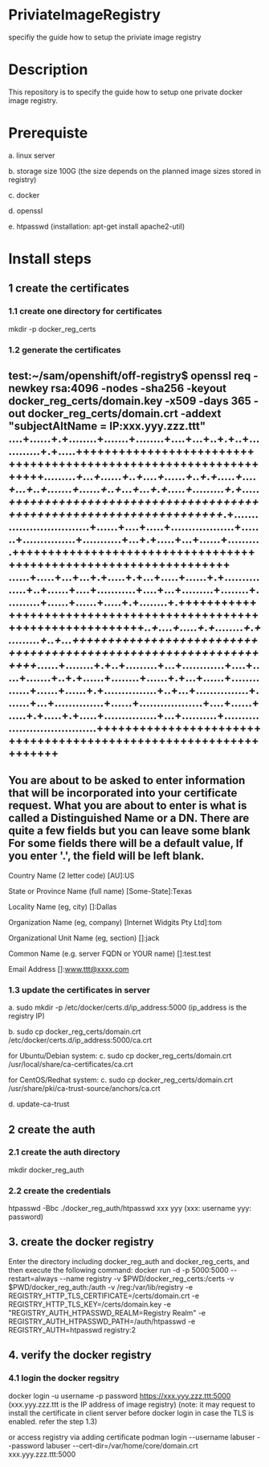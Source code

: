 # PriviateImageRegistry
specifiy the guide how to setup the priviate image registry

# **Description**
This repository is to specify the guide how to setup one private docker image registry.

# **Prerequiste**
a. linux server

b. storage size 100G (the size depends on the planned image sizes stored in registry)

c. docker

d. openssl

e. htpasswd  (installation: apt-get install apache2-util)

# **Install steps**
## **1 create the certificates**
### **1.1 create one directory for certificates**
mkdir -p docker_reg_certs
### **1.2 generate the certificates**
test:~/sam/openshift/off-registry$ openssl req  -newkey rsa:4096 -nodes -sha256 -keyout docker_reg_certs/domain.key -x509 -days 365 -out docker_reg_certs/domain.crt -addext "subjectAltName = IP:xxx.yyy.zzz.ttt"
....+......+.+........+.......+........+....+...+..+.+..+............+.+.....+++++++++++++++++++++++++++++++++++++++++++++++++++++++++++++++++*.........+...+......+..+....+......+..+.+.....+....+...+..+.......+......+..+...+...+.+.....+.........+.+.....+++++++++++++++++++++++++++++++++++++++++++++++++++++++++++++++++*.+..............................+......+....+.....+..................+.......+...............+...........+...+.+.....+...+......+..........+++++++++++++++++++++++++++++++++++++++++++++++++++++++++++++++++
......+.....+...+...+.+.....+.+...+.....+......+.+...............+..+......+....+...........+....+...+.........+........+..........+......+......+.....+.+........+.+++++++++++++++++++++++++++++++++++++++++++++++++++++++++++++++++*..+....+.....+.+........+.+.........+..+...+++++++++++++++++++++++++++++++++++++++++++++++++++++++++++++++++*......+........+.+..+.........+...+............+....+.....+.......+..+.+......+........+......+.+...+......+..............+......+......+.+...............+..+...+...............+.......+...+..............+......+..................+....+......+.....+.+.....+.+.....+...............+...+..........+...................................+++++++++++++++++++++++++++++++++++++++++++++++++++++++++++++++++
-----
You are about to be asked to enter information that will be incorporated
into your certificate request.
What you are about to enter is what is called a Distinguished Name or a DN.
There are quite a few fields but you can leave some blank
For some fields there will be a default value,
If you enter '.', the field will be left blank.
-----
Country Name (2 letter code) [AU]:US

State or Province Name (full name) [Some-State]:Texas

Locality Name (eg, city) []:Dallas

Organization Name (eg, company) [Internet Widgits Pty Ltd]:tom

Organizational Unit Name (eg, section) []:jack

Common Name (e.g. server FQDN or YOUR name) []:test.test

Email Address []:www.ttt@xxxx.com

### **1.3 update the certificates in server**
a. sudo mkdir -p /etc/docker/certs.d/ip_address:5000   (ip_address is the registry IP)

b. sudo cp docker_reg_certs/domain.crt /etc/docker/certs.d/ip_address:5000/ca.crt

for Ubuntu/Debian system:
c. sudo cp docker_reg_certs/domain.crt /usr/local/share/ca-certificates/ca.crt

for CentOS/Redhat system:
c. sudo cp docker_reg_certs/domain.crt /usr/share/pki/ca-trust-source/anchors/ca.crt

d. update-ca-trust

## **2 create the auth**
### **2.1 create the auth directory**
mkdir docker_reg_auth

### **2.2 create the credentials**
htpasswd -Bbc ./docker_reg_auth/htpasswd xxx yyy  (xxx: username  yyy: password)


## **3. create the docker registry**
Enter the directory including docker_reg_auth and docker_reg_certs, and then execute the following command:
docker run -d -p 5000:5000 --restart=always --name registry -v $PWD/docker_reg_certs:/certs -v $PWD/docker_reg_auth:/auth -v /reg:/var/lib/registry -e REGISTRY_HTTP_TLS_CERTIFICATE=/certs/domain.crt -e REGISTRY_HTTP_TLS_KEY=/certs/domain.key -e "REGISTRY_AUTH_HTPASSWD_REALM=Registry Realm" -e REGISTRY_AUTH_HTPASSWD_PATH=/auth/htpasswd -e REGISTRY_AUTH=htpasswd registry:2


## **4. verify the docker registry**
### **4.1 login the docker regsitry**
docker login -u username -p password https://xxx.yyy.zzz.ttt:5000   (xxx.yyy.zzz.ttt is the IP address of image registry)
(note: it may request to install the certificate in client server before docker login in case the TLS is enabled. refer the step 1.3)

or access registry via adding certificate
podman login --username labuser --password labuser --cert-dir=/var/home/core/domain.crt xxx.yyy.zzz.ttt:5000









